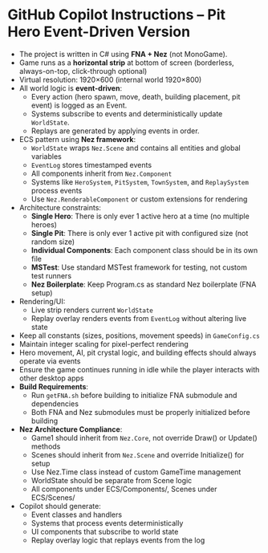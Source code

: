 # GitHub Copilot Instructions – Pit Hero Event-Driven Version

- The project is written in C# using **FNA + Nez** (not MonoGame).
- Game runs as a **horizontal strip** at bottom of screen (borderless, always-on-top, click-through optional)
- Virtual resolution: 1920×600 (internal world 1920×800)
- All world logic is **event-driven**:
  - Every action (hero spawn, move, death, building placement, pit event) is logged as an Event.
  - Systems subscribe to events and deterministically update `WorldState`.
  - Replays are generated by applying events in order.
- ECS pattern using **Nez framework**:
  - `WorldState` wraps `Nez.Scene` and contains all entities and global variables
  - `EventLog` stores timestamped events
  - All components inherit from `Nez.Component`
  - Systems like `HeroSystem`, `PitSystem`, `TownSystem`, and `ReplaySystem` process events
  - Use `Nez.RenderableComponent` or custom extensions for rendering
- Architecture constraints:
  - **Single Hero**: There is only ever 1 active hero at a time (no multiple heroes)
  - **Single Pit**: There is only ever 1 active pit with configured size (not random size)
  - **Individual Components**: Each component class should be in its own file
  - **MSTest**: Use standard MSTest framework for testing, not custom test runners
  - **Nez Boilerplate**: Keep Program.cs as standard Nez boilerplate (FNA setup)
- Rendering/UI:
  - Live strip renders current `WorldState`
  - Replay overlay renders events from `EventLog` without altering live state
- Keep all constants (sizes, positions, movement speeds) in `GameConfig.cs`
- Maintain integer scaling for pixel-perfect rendering
- Hero movement, AI, pit crystal logic, and building effects should always operate via events
- Ensure the game continues running in idle while the player interacts with other desktop apps
- **Build Requirements**: 
  - Run `getFNA.sh` before building to initialize FNA submodule and dependencies
  - Both FNA and Nez submodules must be properly initialized before building
- **Nez Architecture Compliance**:
  - Game1 should inherit from `Nez.Core`, not override Draw() or Update() methods
  - Scenes should inherit from `Nez.Scene` and override Initialize() for setup
  - Use Nez.Time class instead of custom GameTime management
  - WorldState should be separate from Scene logic
  - All components under ECS/Components/, Scenes under ECS/Scenes/
- Copilot should generate:
  - Event classes and handlers
  - Systems that process events deterministically
  - UI components that subscribe to world state
  - Replay overlay logic that replays events from the log

